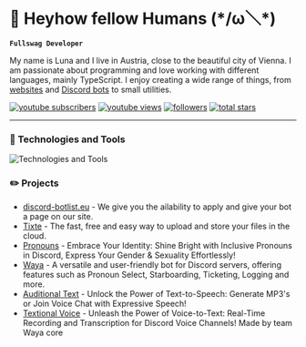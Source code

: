 # 👋 **Heyhow fellow Humans** (\*/ω＼*)

**`Fullswag Developer`**

My name is Luna and I live in Austria, close to the beautiful city of Vienna. I am passionate about programming and love working with different languages, mainly TypeScript. I enjoy creating a wide range of things, from [websites](https://lunish.nl) and [Discord bots](https://www.waya.one) to small utilities.

<p align="left">
      <a href="https://www.youtube.com/@wayabot?sub_confirmation=1">
         <img alt="youtube subscribers" title="Subscribe" src="https://custom-icon-badges.demolab.com/youtube/channel/subscribers/UClWBeVcz5LUmcCN1gHG_GCg?color=%23E05D44&label=SUBSCRIBE&logo=video&logoColor=white&style=for-the-badge&labelColor=CE4630"/></a> 
      <a href="https://www.youtube.com/@wayabot/videos">
         <img alt="youtube views" title="YouTube Views" src="https://custom-icon-badges.demolab.com/youtube/channel/views/UClWBeVcz5LUmcCN1gHG_GCg?color=%23E1AD0E&logo=eye&logoColor=white&style=for-the-badge&labelColor=C79600"/></a> 
      <a href="https://github.com/Luna-devv?tab=followers">
         <img alt="followers" title="Follow me" src="https://custom-icon-badges.demolab.com/github/followers/Luna-devv?color=236ad3&labelColor=1155ba&style=for-the-badge&logo=person-add&label=Follow&logoColor=white"/></a>
      <a href="https://github.com/Luna-devv?tab=repositories&sort=stargazers">
         <img alt="total stars" title="Total stars on GitHub" src="https://custom-icon-badges.demolab.com/github/stars/Luna-devv?color=55960c&style=for-the-badge&labelColor=488207&logo=star"/></a>
</p>
   
---

### 🧰 Technologies and Tools

<div>
  <img src="https://skillicons.dev/icons?i=discord,vscode,html,css,js,ts,nodejs,mongodb,express,react,next,cloudflare,git,github,linux" alt="Technologies and Tools" />
</div>

### ✏️ Projects
- [discord-botlist.eu](https://discord-botlist.eu) - We give you the ailability to apply and give your bot a page on our site. <br />
- [Tixte](https://discord.gg/cFZM3EJ3hS) - The fast, free and easy way to upload and store your files in the cloud. <br>
- [Pronouns](https://prns.waya.one) - Embrace Your Identity: Shine Bright with Inclusive Pronouns in Discord, Express Your Gender & Sexuality Effortlessly! <br />
- [Waya](https://waya.one) - A versatile and user-friendly bot for Discord servers, offering features such as Pronoun Select, Starboarding, Ticketing, Logging and more. <br />
- [Auditional Text](https://get.waya.one/tts) - Unlock the Power of Text-to-Speech: Generate MP3's or Join Voice Chat with Expressive Speech! <br />
- [Textional Voice](https://get.waya.one/tts) - Unleash the Power of Voice-to-Text: Real-Time Recording and Transcription for Discord Voice Channels! Made by team Waya core <br />
<br />
